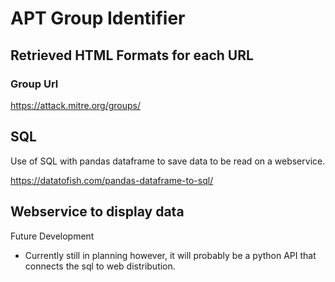 # APT Group Identifier

## Retrieved HTML Formats for each URL

### Group Url

<https://attack.mitre.org/groups/>

## SQL

Use of SQL with pandas dataframe to save data to be read on a webservice.

<https://datatofish.com/pandas-dataframe-to-sql/>

## Webservice to display data

Future Development

- Currently still in planning however, it will probably be a python API that connects the sql to web distribution.
